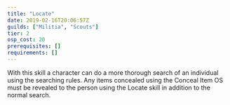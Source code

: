 ```yaml
---
title: "Locate"
date: 2019-02-16T20:06:57Z
guilds: ["Militia", "Scouts"]
tier: 2
osp_cost: 20
prerequisites: []
requirements: []
---
```

With this skill a character can do a more thorough search of an individual using the searching rules. Any items concealed using the Conceal Item OS must be revealed to the person using the Locate skill in addition to the normal search.